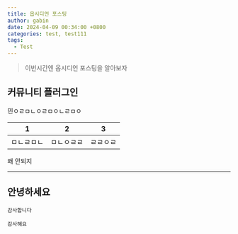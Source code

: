 ```yaml
---
title: 옵시디언 포스팅
author: gabin
date: 2024-04-09 00:34:00 +0800
categories: test, test111
tags:
  - Test
---
```

> 이번시간엔 옵시디언 포스팅을 알아보자

## 커뮤니티 플러그인 
민ㅇㄹㅁㄴㅇㄹㅁㅇㄴㄹㅁㅇ

| 1     | 2     | 3    | 
| ----- | ----- | ---- | 
| ㅁㄴㄹㅁㄴ | ㅁㄴㅇㄹㄹ | ㄹㄹㅇㄹ | 

왜 안되지

-----
## 안녕하세요

```감사합니다```

`감사해요`